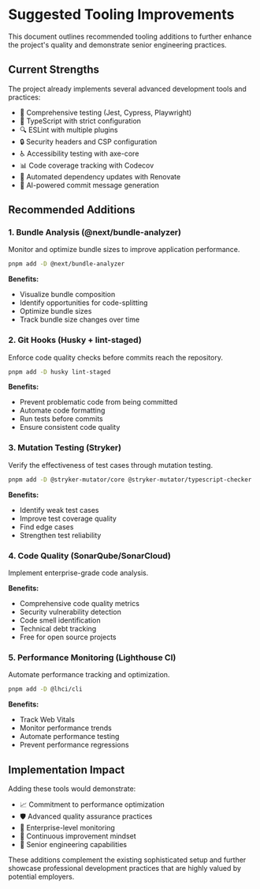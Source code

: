 # Suggested Tooling Improvements

This document outlines recommended tooling additions to further enhance the project's quality and demonstrate senior engineering practices.

## Current Strengths

The project already implements several advanced development tools and practices:

- 🧪 Comprehensive testing (Jest, Cypress, Playwright)
- 📝 TypeScript with strict configuration
- 🔍 ESLint with multiple plugins
- 🔒 Security headers and CSP configuration
- ♿ Accessibility testing with axe-core
- 📊 Code coverage tracking with Codecov
- 🤖 Automated dependency updates with Renovate
- 🤖 AI-powered commit message generation

## Recommended Additions

### 1. Bundle Analysis (@next/bundle-analyzer)

Monitor and optimize bundle sizes to improve application performance.

```bash
pnpm add -D @next/bundle-analyzer
```

**Benefits:**
- Visualize bundle composition
- Identify opportunities for code-splitting
- Optimize bundle sizes
- Track bundle size changes over time

### 2. Git Hooks (Husky + lint-staged)

Enforce code quality checks before commits reach the repository.

```bash
pnpm add -D husky lint-staged
```

**Benefits:**
- Prevent problematic code from being committed
- Automate code formatting
- Run tests before commits
- Ensure consistent code quality

### 3. Mutation Testing (Stryker)

Verify the effectiveness of test cases through mutation testing.

```bash
pnpm add -D @stryker-mutator/core @stryker-mutator/typescript-checker
```

**Benefits:**
- Identify weak test cases
- Improve test coverage quality
- Find edge cases
- Strengthen test reliability

### 4. Code Quality (SonarQube/SonarCloud)

Implement enterprise-grade code analysis.

**Benefits:**
- Comprehensive code quality metrics
- Security vulnerability detection
- Code smell identification
- Technical debt tracking
- Free for open source projects

### 5. Performance Monitoring (Lighthouse CI)

Automate performance tracking and optimization.

```bash
pnpm add -D @lhci/cli
```

**Benefits:**
- Track Web Vitals
- Monitor performance trends
- Automate performance testing
- Prevent performance regressions

## Implementation Impact

Adding these tools would demonstrate:

- 📈 Commitment to performance optimization
- 🛡️ Advanced quality assurance practices
- 🎯 Enterprise-level monitoring
- 🔄 Continuous improvement mindset
- 💪 Senior engineering capabilities

These additions complement the existing sophisticated setup and further showcase professional development practices that are highly valued by potential employers.
